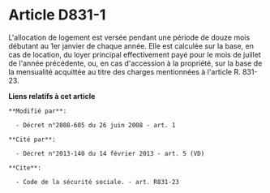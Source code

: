 # Article D831-1

L'allocation de logement est versée pendant une période de douze mois débutant au 1er janvier de chaque année. Elle est
calculée sur la base, en cas de location, du loyer principal effectivement payé pour le mois de juillet de l'année
précédente, ou, en cas d'accession à la propriété, sur la base de la mensualité acquittée au titre des charges mentionnées à
l'article R. 831-23.

**Liens relatifs à cet article**

	**Modifié par**:

	  - Décret n°2008-605 du 26 juin 2008 - art. 1

	**Cité par**:

	  - Décret n°2013-140 du 14 février 2013 - art. 5 (VD)

	**Cite**:

	  - Code de la sécurité sociale. - art. R831-23
